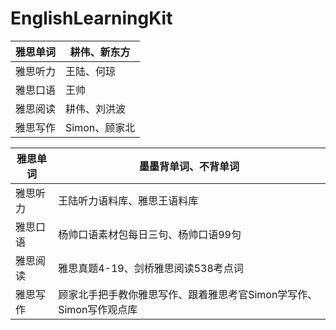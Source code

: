 # EnglishLearningKit

| 雅思单词 | 耕伟、新东方  |
| -------- | ------------- |
| 雅思听力 | 王陆、何琼    |
| 雅思口语 | 王帅          |
| 雅思阅读 | 耕伟、刘洪波  |
| 雅思写作 | Simon、顾家北 |



| 雅思单词 | 墨墨背单词、不背单词                                         |
| -------- | ------------------------------------------------------------ |
| 雅思听力 | 王陆听力语料库、雅思王语料库                                 |
| 雅思口语 | 杨帅口语素材包每日三句、杨帅口语99句                         |
| 雅思阅读 | 雅思真题4-19、剑桥雅思阅读538考点词                          |
| 雅思写作 | 顾家北手把手教你雅思写作、跟着雅思考官Simon学写作、Simon写作观点库 |

